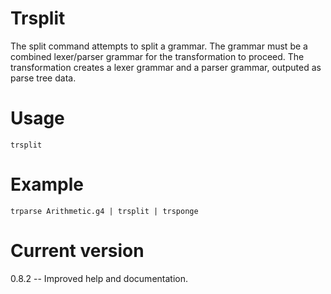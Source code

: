 # Trsplit

The split command attempts to split a grammar. The grammar
must be a combined lexer/parser grammar for the transformation to proceed. The
transformation creates a lexer grammar and a parser grammar,
outputed as parse tree data.

# Usage

    trsplit

# Example

    trparse Arithmetic.g4 | trsplit | trsponge

# Current version

0.8.2 -- Improved help and documentation.
